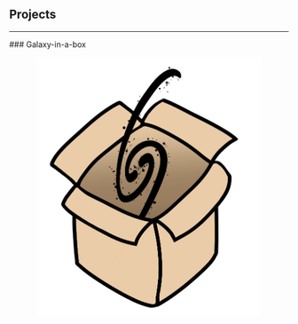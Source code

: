## Projects
<hr>
### Galaxy-in-a-box

<p style="text-align:center"><img src="./Images/gal-in-a-box.jpeg" alt="galaxy in a box" style="max-width: 80%"></p>
